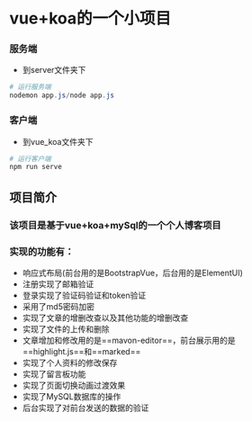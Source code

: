 # vue+koa的一个小项目
### 服务端
+ 到server文件夹下
```powershell
# 运行服务端
nodemon app.js/node app.js
```
### 客户端
+ 到vue_koa文件夹下
```powershell
# 运行客户端
npm run serve
```

## 项目简介
### 该项目是基于vue+koa+mySql的一个个人博客项目
### 实现的功能有：
+ 响应式布局(前台用的是BootstrapVue，后台用的是ElementUI)
+ 注册实现了邮箱验证
+ 登录实现了验证码验证和token验证
+ 采用了md5密码加密
+ 实现了文章的增删改查以及其他功能的增删改查
+ 实现了文件的上传和删除
+ 文章增加和修改用的是==mavon-editor==，前台展示用的是==highlight.js==和==marked==
+ 实现了个人资料的修改保存
+ 实现了留言板功能
+ 实现了页面切换动画过渡效果
+ 实现了MySQL数据库的操作
+ 后台实现了对前台发送的数据的验证

